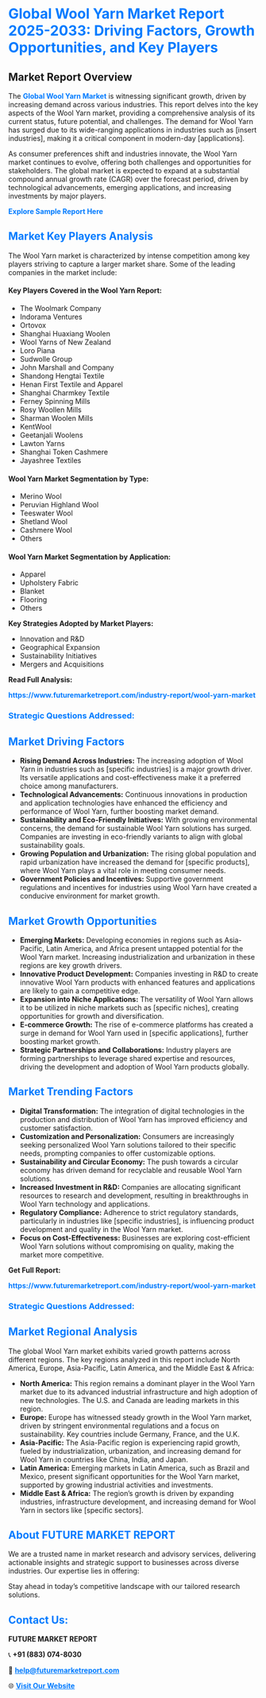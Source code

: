 <h1 style="color: #007BFF;">Global Wool Yarn Market Report 2025-2033: Driving Factors, Growth Opportunities, and Key Players</h1>

<section id="overview">
<h2>Market Report Overview</h2>
<p>The <a href="https://www.futuremarketreport.com/industry-report/wool-yarn-market" style="color: #007BFF; text-decoration: none;"><strong>Global Wool Yarn Market</strong></a> is witnessing significant growth, driven by increasing demand across various industries. This report delves into the key aspects of the Wool Yarn market, providing a comprehensive analysis of its current status, future potential, and challenges. The demand for Wool Yarn has surged due to its wide-ranging applications in industries such as [insert industries], making it a critical component in modern-day [applications].</p>
<p>As consumer preferences shift and industries innovate, the Wool Yarn market continues to evolve, offering both challenges and opportunities for stakeholders. The global market is expected to expand at a substantial compound annual growth rate (CAGR) over the forecast period, driven by technological advancements, emerging applications, and increasing investments by major players.</p>
</section>

<section id="overview">
<p><a href="https://www.futuremarketreport.com/request-sample/reportId=43254" style="color: #007BFF; text-decoration: none;"><strong>Explore Sample Report Here</strong></a></p>
</section>

<section id="key-players">
<h2 style="color: #007BFF;">Market Key Players Analysis</h2>
<p>The Wool Yarn market is characterized by intense competition among key players striving to capture a larger market share. Some of the leading companies in the market include:</p>
<h4>Key Players Covered in the Wool Yarn Report:</h4>
<ul><li>The Woolmark Company</li><li>Indorama Ventures</li><li>Ortovox</li><li>Shanghai Huaxiang Woolen</li><li>Wool Yarns of New Zealand</li><li>Loro Piana</li><li>Sudwolle Group</li><li>John Marshall and Company</li><li>Shandong Hengtai Textile</li><li>Henan First Textile and Apparel</li><li>Shanghai Charmkey Textile</li><li>Ferney Spinning Mills</li><li>Rosy Woollen Mills</li><li>Sharman Woolen Mills</li><li>KentWool</li><li>Geetanjali Woolens</li><li>Lawton Yarns</li><li>Shanghai Token Cashmere</li><li>Jayashree Textiles</li></ul>
<h4>Wool Yarn Market Segmentation by Type:</h4>
<ul><li>Merino Wool</li><li>Peruvian Highland Wool</li><li>Teeswater Wool</li><li>Shetland Wool</li><li>Cashmere Wool</li><li>Others</li></ul>

<h4>Wool Yarn Market Segmentation by Application:</h4>
<ul><li>Apparel</li><li>Upholstery Fabric</li><li>Blanket</li><li>Flooring</li><li>Others</li></ul>
<p><strong>Key Strategies Adopted by Market Players:</strong></p>
<ul>
<li>Innovation and R&D</li>
<li>Geographical Expansion</li>
<li>Sustainability Initiatives</li>
<li>Mergers and Acquisitions</li>
</ul>
</section>

<section>
<p><strong>Read Full Analysis: </strong></p><a href="https://www.futuremarketreport.com/industry-report/wool-yarn-market" style="color: #007BFF; text-decoration: none;"><strong>https://www.futuremarketreport.com/industry-report/wool-yarn-market</strong></a>
<h3 style="color: #007BFF;">Strategic Questions Addressed:</h3>
</section>

<section id="driving-factors">
<h2 style="color: #007BFF;">Market Driving Factors</h2>
<ul>
<li><strong>Rising Demand Across Industries:</strong> The increasing adoption of Wool Yarn in industries such as [specific industries] is a major growth driver. Its versatile applications and cost-effectiveness make it a preferred choice among manufacturers.</li>
<li><strong>Technological Advancements:</strong> Continuous innovations in production and application technologies have enhanced the efficiency and performance of Wool Yarn, further boosting market demand.</li>
<li><strong>Sustainability and Eco-Friendly Initiatives:</strong> With growing environmental concerns, the demand for sustainable Wool Yarn solutions has surged. Companies are investing in eco-friendly variants to align with global sustainability goals.</li>
<li><strong>Growing Population and Urbanization:</strong> The rising global population and rapid urbanization have increased the demand for [specific products], where Wool Yarn plays a vital role in meeting consumer needs.</li>
<li><strong>Government Policies and Incentives:</strong> Supportive government regulations and incentives for industries using Wool Yarn have created a conducive environment for market growth.</li>
</ul>
</section>

<section id="growth-opportunities">
<h2 style="color: #007BFF;">Market Growth Opportunities</h2>
<ul>
<li><strong>Emerging Markets:</strong> Developing economies in regions such as Asia-Pacific, Latin America, and Africa present untapped potential for the Wool Yarn market. Increasing industrialization and urbanization in these regions are key growth drivers.</li>
<li><strong>Innovative Product Development:</strong> Companies investing in R&D to create innovative Wool Yarn products with enhanced features and applications are likely to gain a competitive edge.</li>
<li><strong>Expansion into Niche Applications:</strong> The versatility of Wool Yarn allows it to be utilized in niche markets such as [specific niches], creating opportunities for growth and diversification.</li>
<li><strong>E-commerce Growth:</strong> The rise of e-commerce platforms has created a surge in demand for Wool Yarn used in [specific applications], further boosting market growth.</li>
<li><strong>Strategic Partnerships and Collaborations:</strong> Industry players are forming partnerships to leverage shared expertise and resources, driving the development and adoption of Wool Yarn products globally.</li>
</ul>
</section>

<section id="trending-factors">
<h2 style="color: #007BFF;">Market Trending Factors</h2>
<ul>
<li><strong>Digital Transformation:</strong> The integration of digital technologies in the production and distribution of Wool Yarn has improved efficiency and customer satisfaction.</li>
<li><strong>Customization and Personalization:</strong> Consumers are increasingly seeking personalized Wool Yarn solutions tailored to their specific needs, prompting companies to offer customizable options.</li>
<li><strong>Sustainability and Circular Economy:</strong> The push towards a circular economy has driven demand for recyclable and reusable Wool Yarn solutions.</li>
<li><strong>Increased Investment in R&D:</strong> Companies are allocating significant resources to research and development, resulting in breakthroughs in Wool Yarn technology and applications.</li>
<li><strong>Regulatory Compliance:</strong> Adherence to strict regulatory standards, particularly in industries like [specific industries], is influencing product development and quality in the Wool Yarn market.</li>
<li><strong>Focus on Cost-Effectiveness:</strong> Businesses are exploring cost-efficient Wool Yarn solutions without compromising on quality, making the market more competitive.</li>
</ul>
</section>

<section>
<p><strong>Get Full Report: </strong></p><a href="https://www.futuremarketreport.com/industry-report/wool-yarn-market" style="color: #007BFF; text-decoration: none;"><strong>https://www.futuremarketreport.com/industry-report/wool-yarn-market</strong></a>
<h3 style="color: #007BFF;">Strategic Questions Addressed:</h3>
</section>


<section id="regional-analysis">
<h2 style="color: #007BFF;">Market Regional Analysis</h2>
<p>The global Wool Yarn market exhibits varied growth patterns across different regions. The key regions analyzed in this report include North America, Europe, Asia-Pacific, Latin America, and the Middle East & Africa:</p>
<ul>
<li><strong>North America:</strong> This region remains a dominant player in the Wool Yarn market due to its advanced industrial infrastructure and high adoption of new technologies. The U.S. and Canada are leading markets in this region.</li>
<li><strong>Europe:</strong> Europe has witnessed steady growth in the Wool Yarn market, driven by stringent environmental regulations and a focus on sustainability. Key countries include Germany, France, and the U.K.</li>
<li><strong>Asia-Pacific:</strong> The Asia-Pacific region is experiencing rapid growth, fueled by industrialization, urbanization, and increasing demand for Wool Yarn in countries like China, India, and Japan.</li>
<li><strong>Latin America:</strong> Emerging markets in Latin America, such as Brazil and Mexico, present significant opportunities for the Wool Yarn market, supported by growing industrial activities and investments.</li>
<li><strong>Middle East & Africa:</strong> The region’s growth is driven by expanding industries, infrastructure development, and increasing demand for Wool Yarn in sectors like [specific sectors].</li>
</ul>
</section>

<footer>
<h2 style="color: #007BFF;">About FUTURE MARKET REPORT</h2>
<p>We are a trusted name in market research and advisory services, delivering actionable insights and strategic support to businesses across diverse industries. Our expertise lies in offering:</p>

<p>Stay ahead in today’s competitive landscape with our tailored research solutions.</p>

<h2 style="color: #007BFF;">Contact Us:</h2>
<p><strong>FUTURE MARKET REPORT</strong></p>
<p>📞 <strong>+91 (883) 074-8030</strong></p>
<p>📧 <strong><a href="mailto:help@futuremarketreport.com" style="color: #007BFF;">help@futuremarketreport.com</a></strong></p>
<p>🌐 <strong><a href="https://www.futuremarketreport.com/" style="color: #007BFF;">Visit Our Website</a></strong></p>
</footer>
